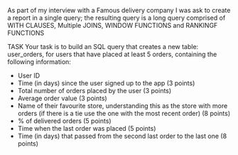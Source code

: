 As part of my interview with a Famous delivery company I was ask to create a report in a single query; the resulting query is a long query comprised of WITH CLAUSES, Multiple JOINS, WINDOW FUNCTIONS and RANKINGF FUNCTIONS

TASK
Your task is to build an SQL query that creates a new table: user_orders, for users that have placed at least 5 orders, containing the following information:
-	User ID
-	Time (in days) since the user signed up to the app (3 points)
-	Total number of orders placed by the user (3 points)
-	Average order value (3 points)
-	Name of their favourite store, understanding this as the store with more orders (if there is a tie use the one with the most recent order) (8 points)
-	% of delivered orders (5 points)
-	Time when the last order was placed (5 points)
-	Time (in days) that passed from the second last order to the last one (8 points)
